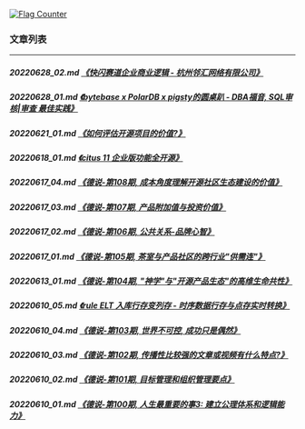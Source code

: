 <a rel="nofollow" href="http://info.flagcounter.com/h9V1"  ><img src="http://s03.flagcounter.com/count/h9V1/bg_FFFFFF/txt_000000/border_CCCCCC/columns_2/maxflags_12/viewers_0/labels_0/pageviews_0/flags_0/"  alt="Flag Counter"  border="0"  ></a>  
  
### 文章列表  
----  
##### 20220628_02.md   [《快闪赛道企业商业逻辑 - 杭州邻汇网络有限公司》](20220628_02.md)  
##### 20220628_01.md   [《bytebase x PolarDB x pigsty的圆桌趴 - DBA福音, SQL审核|审查 最佳实践》](20220628_01.md)  
##### 20220621_01.md   [《如何评估开源项目的价值?》](20220621_01.md)  
##### 20220618_01.md   [《citus 11 企业版功能全开源》](20220618_01.md)  
##### 20220617_04.md   [《德说-第108期, 成本角度理解开源社区生态建设的价值》](20220617_04.md)  
##### 20220617_03.md   [《德说-第107期, 产品附加值与投资价值》](20220617_03.md)  
##### 20220617_02.md   [《德说-第106期, 公共关系-品牌心智》](20220617_02.md)  
##### 20220617_01.md   [《德说-第105期, 茶室与产品社区的跨行业"供需连"》](20220617_01.md)  
##### 20220613_01.md   [《德说-第104期, "神学"与"开源产品生态"的高维生命共性》](20220613_01.md)  
##### 20220610_05.md   [《rule ELT 入库行存变列存 - 时序数据行存与点存实时转换》](20220610_05.md)  
##### 20220610_04.md   [《德说-第103期, 世界不可控, 成功只是偶然》](20220610_04.md)  
##### 20220610_03.md   [《德说-第102期, 传播性比较强的文章或视频有什么特点?》](20220610_03.md)  
##### 20220610_02.md   [《德说-第101期, 目标管理和组织管理要点》](20220610_02.md)  
##### 20220610_01.md   [《德说-第100期, 人生最重要的事3: 建立公理体系和逻辑能力》](20220610_01.md)  

